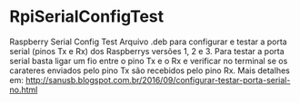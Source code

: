 # RpiSerialConfigTest
Raspberry Serial Config Test
Arquivo .deb para configurar e testar a porta serial (pinos Tx e Rx) dos Raspberrys versões 1, 2 e 3. Para testar a porta serial basta ligar um fio entre o pino Tx e o Rx e verificar no terminal se os carateres enviados pelo pino Tx são recebidos pelo pino Rx. Mais detalhes em: http://sanusb.blogspot.com.br/2016/09/configurar-testar-porta-serial-no.html
